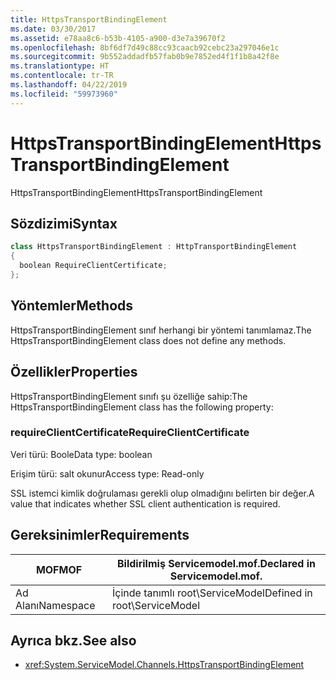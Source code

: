 ```yaml
---
title: HttpsTransportBindingElement
ms.date: 03/30/2017
ms.assetid: e78aa8c6-b53b-4105-a900-d3e7a39670f2
ms.openlocfilehash: 8bf6df7d49c88cc93caacb92cebc23a297046e1c
ms.sourcegitcommit: 9b552addadfb57fab0b9e7852ed4f1f1b8a42f8e
ms.translationtype: HT
ms.contentlocale: tr-TR
ms.lasthandoff: 04/22/2019
ms.locfileid: "59973960"
---
```

# <a name="httpstransportbindingelement"></a><span data-ttu-id="2b2a2-102">HttpsTransportBindingElement</span><span class="sxs-lookup"><span data-stu-id="2b2a2-102">HttpsTransportBindingElement</span></span>
<span data-ttu-id="2b2a2-103">HttpsTransportBindingElement</span><span class="sxs-lookup"><span data-stu-id="2b2a2-103">HttpsTransportBindingElement</span></span>  
  
## <a name="syntax"></a><span data-ttu-id="2b2a2-104">Sözdizimi</span><span class="sxs-lookup"><span data-stu-id="2b2a2-104">Syntax</span></span>  
  
```csharp  
class HttpsTransportBindingElement : HttpTransportBindingElement  
{  
  boolean RequireClientCertificate;  
};  
```  
  
## <a name="methods"></a><span data-ttu-id="2b2a2-105">Yöntemler</span><span class="sxs-lookup"><span data-stu-id="2b2a2-105">Methods</span></span>  
 <span data-ttu-id="2b2a2-106">HttpsTransportBindingElement sınıf herhangi bir yöntemi tanımlamaz.</span><span class="sxs-lookup"><span data-stu-id="2b2a2-106">The HttpsTransportBindingElement class does not define any methods.</span></span>  
  
## <a name="properties"></a><span data-ttu-id="2b2a2-107">Özellikler</span><span class="sxs-lookup"><span data-stu-id="2b2a2-107">Properties</span></span>  
 <span data-ttu-id="2b2a2-108">HttpsTransportBindingElement sınıfı şu özelliğe sahip:</span><span class="sxs-lookup"><span data-stu-id="2b2a2-108">The HttpsTransportBindingElement class has the following property:</span></span>  
  
### <a name="requireclientcertificate"></a><span data-ttu-id="2b2a2-109">requireClientCertificate</span><span class="sxs-lookup"><span data-stu-id="2b2a2-109">RequireClientCertificate</span></span>  
 <span data-ttu-id="2b2a2-110">Veri türü: Boole</span><span class="sxs-lookup"><span data-stu-id="2b2a2-110">Data type: boolean</span></span>  
  
 <span data-ttu-id="2b2a2-111">Erişim türü: salt okunur</span><span class="sxs-lookup"><span data-stu-id="2b2a2-111">Access type: Read-only</span></span>  
  
 <span data-ttu-id="2b2a2-112">SSL istemci kimlik doğrulaması gerekli olup olmadığını belirten bir değer.</span><span class="sxs-lookup"><span data-stu-id="2b2a2-112">A value that indicates whether SSL client authentication is required.</span></span>  
  
## <a name="requirements"></a><span data-ttu-id="2b2a2-113">Gereksinimler</span><span class="sxs-lookup"><span data-stu-id="2b2a2-113">Requirements</span></span>  
  
|<span data-ttu-id="2b2a2-114">MOF</span><span class="sxs-lookup"><span data-stu-id="2b2a2-114">MOF</span></span>|<span data-ttu-id="2b2a2-115">Bildirilmiş Servicemodel.mof.</span><span class="sxs-lookup"><span data-stu-id="2b2a2-115">Declared in Servicemodel.mof.</span></span>|  
|---------|-----------------------------------|  
|<span data-ttu-id="2b2a2-116">Ad Alanı</span><span class="sxs-lookup"><span data-stu-id="2b2a2-116">Namespace</span></span>|<span data-ttu-id="2b2a2-117">İçinde tanımlı root\ServiceModel</span><span class="sxs-lookup"><span data-stu-id="2b2a2-117">Defined in root\ServiceModel</span></span>|  
  
## <a name="see-also"></a><span data-ttu-id="2b2a2-118">Ayrıca bkz.</span><span class="sxs-lookup"><span data-stu-id="2b2a2-118">See also</span></span>

- <xref:System.ServiceModel.Channels.HttpsTransportBindingElement>
